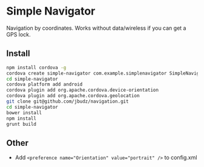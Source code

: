Simple Navigator
======
Navigation by coordinates.  Works without data/wireless if you can get a GPS lock.

Install
------
```bash
npm install cordova -g
cordova create simple-navigator com.example.simplenavigator SimpleNavigator
cd simple-navigator
cordova platform add android
cordova plugin add org.apache.cordova.device-orientation
cordova plugin add org.apache.cordova.geolocation
git clone git@github.com/jbudz/navigation.git
cd simple-navigator
bower install
npm install
grunt build
```

Other
------
* Add ```<preference name="Orientation" value="portrait" />``` to config.xml
